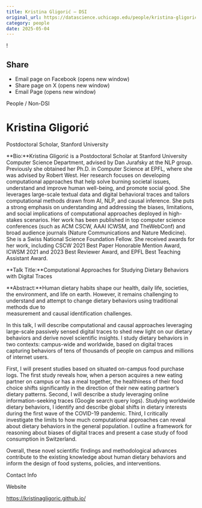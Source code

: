 ```yaml
---
title: Kristina Gligorić – DSI
original_url: https://datascience.uchicago.edu/people/kristina-gligoric
category: people
date: 2025-05-04
---
```


<!-- Table-like structure detected -->

!

## Share

* Email page on Facebook (opens new window)
* Share page on X (opens new window)
* Email Page (opens new window)

<!-- Table-like structure detected -->

People / Non-DSI

# Kristina Gligorić

Postdoctoral Scholar, Stanford University

**Bio:**Kristina Gligorić is a Postdoctoral Scholar at Stanford University Computer Science Department, advised by Dan Jurafsky at the NLP group. Previously she obtained her Ph.D. in Computer Science at EPFL, where she was advised by Robert West. Her research focuses on developing computational approaches that help solve burning societal issues, understand and improve human well-being, and promote social good. She leverages large-scale textual data and digital behavioral traces and tailors computational methods drawn from AI, NLP, and causal inference. She puts a strong emphasis on understanding and addressing the biases, limitations, and social implications of computational approaches deployed in high-stakes scenarios. Her work has been published in top computer science conferences (such as ACM CSCW, AAAI ICWSM, and TheWebConf) and broad audience journals (Nature Communications and Nature Medicine). She is a Swiss National Science Foundation Fellow. She received awards for her work, including CSCW 2021 Best Paper Honorable Mention Award, ICWSM 2021 and 2023 Best Reviewer Award, and EPFL Best Teaching Assistant Award.

**Talk Title:**Computational Approaches for Studying Dietary Behaviors with Digital Traces

**Abstract:**Human dietary habits shape our health, daily life, societies, the environment, and life on earth. However, it remains challenging to understand and attempt to change dietary behaviors using traditional methods due to  
measurement and causal identification challenges.

In this talk, I will describe computational and causal approaches leveraging large-scale passively sensed digital traces to shed new light on our dietary behaviors and derive novel scientific insights. I study dietary behaviors in two contexts: campus-wide and worldwide, based on digital traces capturing behaviors of tens of thousands of people on campus and millions of internet users.

First, I will present studies based on situated on-campus food purchase logs. The first study reveals how, when a person acquires a new eating partner on campus or has a meal together, the healthiness of their food choice shifts significantly in the direction of their new eating partner’s dietary patterns. Second, I will describe a study leveraging online information-seeking traces (Google search query logs). Studying worldwide dietary behaviors, I identify and describe global shifts in dietary interests during the first wave of the COVID-19 pandemic. Third, I critically investigate the limits to how much computational approaches can reveal about dietary behaviors in the general population. I outline a framework for reasoning about biases of digital traces and present a case study of food consumption in Switzerland.

Overall, these novel scientific findings and methodological advances contribute to the existing knowledge about human dietary behaviors and inform the design of food systems, policies, and interventions.

Contact Info

Website

<https://kristinagligoric.github.io/>